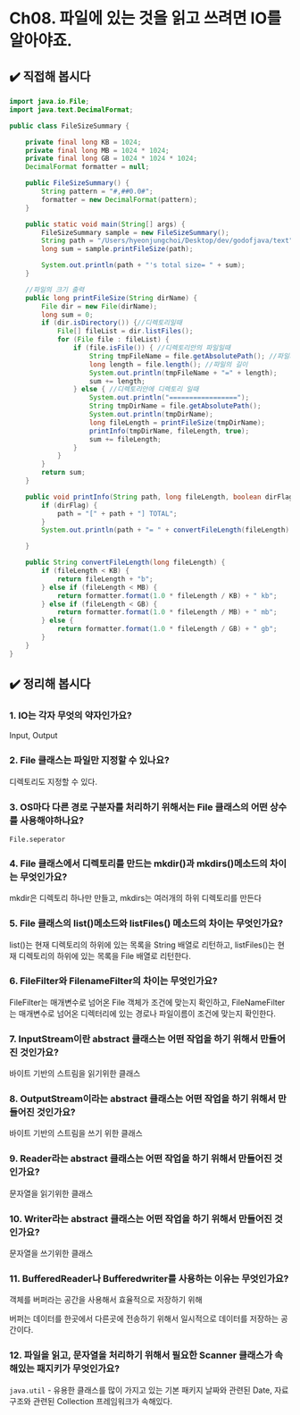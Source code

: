 # Ch08. 파일에 있는 것을 읽고 쓰려면 IO를 알아야죠.

## ✔️ 직접해 봅시다

```java
import java.io.File;
import java.text.DecimalFormat;

public class FileSizeSummary {

    private final long KB = 1024;
    private final long MB = 1024 * 1024;
    private final long GB = 1024 * 1024 * 1024;
    DecimalFormat formatter = null;

    public FileSizeSummary() {
        String pattern = "#,##0.0#";
        formatter = new DecimalFormat(pattern);
    }

    public static void main(String[] args) {
        FileSizeSummary sample = new FileSizeSummary();
        String path = "/Users/hyeonjungchoi/Desktop/dev/godofjava/text";
        long sum = sample.printFileSize(path);

        System.out.println(path + "'s total size= " + sum);
    }

    //파일의 크기 출력
    public long printFileSize(String dirName) {
        File dir = new File(dirName);
        long sum = 0;
        if (dir.isDirectory()) {//디렉토리일때
            File[] fileList = dir.listFiles();
            for (File file : fileList) {
                if (file.isFile()) { //디렉토리안의 파일일때
                    String tmpFileName = file.getAbsolutePath(); //파일의 절대경로
                    long length = file.length(); //파일의 길이
                    System.out.println(tmpFileName + "=" + length);
                    sum += length;
                } else { //디렉토리안에 디렉토리 일때
                    System.out.println("=================");
                    String tmpDirName = file.getAbsolutePath();
                    System.out.println(tmpDirName);
                    long fileLength = printFileSize(tmpDirName);
                    printInfo(tmpDirName, fileLength, true);
                    sum += fileLength;
                }
            }
        }
        return sum;
    }

    public void printInfo(String path, long fileLength, boolean dirFlag) {
        if (dirFlag) {
            path = "[" + path + "] TOTAL";
        }
        System.out.println(path + "= " + convertFileLength(fileLength) + "(" + fileLength + ")");

    }

    public String convertFileLength(long fileLength) {
        if (fileLength < KB) {
            return fileLength + "b";
        } else if (fileLength < MB) {
            return formatter.format(1.0 * fileLength / KB) + " kb";
        } else if (fileLength < GB) {
            return formatter.format(1.0 * fileLength / MB) + " mb";
        } else {
            return formatter.format(1.0 * fileLength / GB) + " gb";
        }
    }
}
```

## ✔️ 정리해 봅시다

### 1. IO는 각자 무엇의 약자인가요?

Input, Output

### 2. File 클래스는 파일만 지정할 수 있나요?

디렉토리도 지정할 수 있다.

### 3. OS마다 다른 경로 구분자를 처리하기 위해서는 File 클래스의 어떤 상수를 사용해야하나요?

`File.seperator`

### 4. File 클래스에서 디렉토리를 만드는 mkdir()과 mkdirs()메소드의 차이는 무엇인가요?

mkdir은 디렉토리 하나만 만들고, mkdirs는 여러개의 하위 디렉토리를 만든다

### 5. File 클래스의  list()메소드와 listFiles() 메소드의 차이는 무엇인가요?

list()는 현재 디렉토리의 하위에 있는 목록을 String 배열로 리턴하고, listFiles()는 현재 디렉토리의 하위에 있는 목록을 File 배열로 리턴한다.

### 6. FileFilter와 FilenameFilter의 차이는 무엇인가요?

FileFilter는 매개변수로 넘어온 File 객체가 조건에 맞는지 확인하고, FileNameFilter는 매개변수로 넘어온 디렉터리에 있는 경로나 파일이름이 조건에 맞는지 확인한다.

### 7. InputStream이란 abstract 클래스는 어떤 작업을 하기 위해서 만들어진 것인가요?

바이트 기반의 스트림을 읽기위한 클래스

### 8. OutputStream이라는 abstract 클래스는 어떤 작업을 하기 위해서 만들어진 것인가요?

바이트 기반의 스트림을 쓰기 위한 클래스

### 9. Reader라는 abstract 클래스는 어떤 작업을 하기 위해서 만들어진 것인가요?

문자열을 읽기위한 클래스

### 10. Writer라는 abstract 클래스는 어떤 작업을 하기 위해서 만들어진 것인가요?

문자열을 쓰기위한 클래스

### 11. BufferedReader나 Bufferedwriter를 사용하는 이유는 무엇인가요?

객체를 버퍼라는 공간을  사용해서 효율적으로 저장하기 위해

버퍼는 데이터를 한곳에서 다른곳에 전송하기 위해서 일시적으로 데이터를 저장하는 공간이다.

### 12. 파일을 읽고, 문자열을 처리하기 위해서 필요한 Scanner 클래스가 속해있는 패지키가 무엇인가요?

`java.util` - 유용한 클래스를 많이 가지고 있는 기본 패키지 날짜와 관련된 Date, 자료구조와 관련된 Collection 프레임워크가 속해있다.